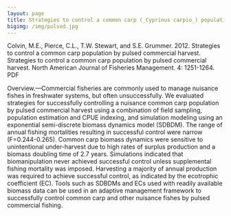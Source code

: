```yaml
---
layout: page
title: Strategies to control a common carp (_Cyprinus carpio_) population by pulsed commercial harvest
bigimg: /img/pulsed.jpg
---
```





Colvin, M.E., Pierce, C.L., T.W. Stewart, and S.E. Grummer. 2012. Strategies to control a common carp population by pulsed commercial harvest. Strategies to control a common carp population by pulsed commercial harvest. North American Journal of Fisheries Management. 4: 1251-1264. PDF

Overview.—Commercial fisheries are commonly used to manage nuisance fishes in freshwater systems, but often unsuccessfully. We evaluated strategies for successfully controlling a nuisance common carp population by pulsed commercial harvest using a combination of field sampling, population estimation and CPUE indexing, and simulation modeling using an exponential semi-discrete biomass dynamics model (SDBDM). The range of annual fishing mortalities resulting in successful control were narrow (F=0.244-0.265). Common carp biomass dynamics were sensitive to unintentional under-harvest due to high rates of surplus production and a biomass doubling time of 2.7 years. Simulations indicated that biomanipulation never achieved successful control unless supplemental fishing mortality was imposed. Harvesting a majority of annual production was required to achieve successful control, as indicated by the ecotrophic coefficient (EC). Tools such as SDBDMs and ECs used with readily available biomass data can be used in an adaptive management framework to successfully control common carp and other nuisance fishes by pulsed commercial fishing. 


